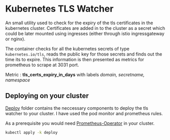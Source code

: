 # Kubernetes TLS Watcher

An small utility used to check for the expiry of the tls certificates in the kubernetes cluster. Certificates are added in to the cluster as a secret which could be later mounted using ingresses (either through istio ingressgateway or nginx).

The container checks for all the kubernetes secrets of type ```kubernetes.io/tls```, reads the public key for those secrets and finds out the time its to expire. This information is then presented as metrics for prometheus to scrape at 3031 port. 

Metric : **tls_certs_expiry_in_days** with labels *domain, secretname, namespace*

## Deploying on your cluster

[Deploy](./Deploy) folder contains the neccessary components to deploy the tls watcher to your cluster. I have used the pod monitor and prometheus rules.

As a prerequisite you would need [Prometheus-Operator](https://github.com/coreos/prometheus-operator) in your cluster.

```bash
kubectl apply -k deploy
```
